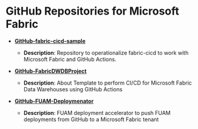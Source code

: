 # GitHub Repositories for Microsoft Fabric

- **[GitHub-fabric-cicd-sample](https://github.com/kevchant/GitHub-fabric-cicd-sample)**
  - **Description**: Repository to operationalize fabric-cicd to work with Microsoft Fabric and GitHub Actions.

- **[GitHub-FabricDWDBProject](https://github.com/kevchant/GitHub-FabricDWDBProject)**
  - **Description**: About Template to perform CI/CD for Microsoft Fabric Data Warehouses using GitHub Actions

- **[GitHub-FUAM-Deploymenator](https://github.com/kevchant/GitHub-FUAM-Deploymenator)**
  - **Description**: FUAM deployment accelerator to push FUAM deployments from GitHub to a Microsoft Fabric tenant

